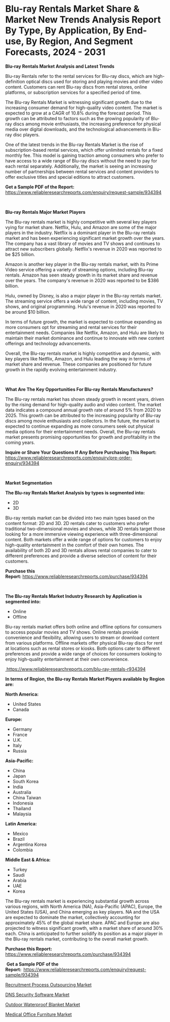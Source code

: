 <p><h1>Blu-ray Rentals Market Share & Market New Trends Analysis Report By Type, By Application, By End-use, By Region, And Segment Forecasts, 2024 - 2031</h1></p><p><strong>Blu-ray Rentals Market Analysis and Latest Trends</strong></p>
<p><p>Blu-ray Rentals refer to the rental services for Blu-ray discs, which are high-definition optical discs used for storing and playing movies and other video content. Customers can rent Blu-ray discs from rental stores, online platforms, or subscription services for a specified period of time.</p><p>The Blu-ray Rentals Market is witnessing significant growth due to the increasing consumer demand for high-quality video content. The market is expected to grow at a CAGR of 10.8% during the forecast period. This growth can be attributed to factors such as the growing popularity of Blu-ray discs among movie enthusiasts, the increasing preference for physical media over digital downloads, and the technological advancements in Blu-ray disc players.</p><p>One of the latest trends in the Blu-ray Rentals Market is the rise of subscription-based rental services, which offer unlimited rentals for a fixed monthly fee. This model is gaining traction among consumers who prefer to have access to a wide range of Blu-ray discs without the need to pay for each rental separately. Additionally, the market is seeing an increasing number of partnerships between rental services and content providers to offer exclusive titles and special editions to attract customers.</p></p>
<p><strong>Get a Sample PDF of the Report:&nbsp;</strong> <a href="https://www.reliableresearchreports.com/enquiry/request-sample/934394">https://www.reliableresearchreports.com/enquiry/request-sample/934394</a></p>
<p>&nbsp;</p>
<p><strong>Blu-ray Rentals Major Market Players</strong></p>
<p><p>The Blu-ray rentals market is highly competitive with several key players vying for market share. Netflix, Hulu, and Amazon are some of the major players in the industry. Netflix is a dominant player in the Blu-ray rentals market and has been experiencing significant market growth over the years. The company has a vast library of movies and TV shows and continues to attract new subscribers globally. Netflix's revenue in 2020 was reported to be $25 billion.</p><p>Amazon is another key player in the Blu-ray rentals market, with its Prime Video service offering a variety of streaming options, including Blu-ray rentals. Amazon has seen steady growth in its market share and revenue over the years. The company's revenue in 2020 was reported to be $386 billion.</p><p>Hulu, owned by Disney, is also a major player in the Blu-ray rentals market. The streaming service offers a wide range of content, including movies, TV shows, and original programming. Hulu's revenue in 2020 was reported to be around $10 billion.</p><p>In terms of future growth, the market is expected to continue expanding as more consumers opt for streaming and rental services for their entertainment needs. Companies like Netflix, Amazon, and Hulu are likely to maintain their market dominance and continue to innovate with new content offerings and technology advancements.</p><p>Overall, the Blu-ray rentals market is highly competitive and dynamic, with key players like Netflix, Amazon, and Hulu leading the way in terms of market share and revenue. These companies are positioned for future growth in the rapidly evolving entertainment industry.</p></p>
<p>&nbsp;</p>
<p><strong>What Are The Key Opportunities For Blu-ray Rentals Manufacturers?</strong></p>
<p><p>The Blu-ray rentals market has shown steady growth in recent years, driven by the rising demand for high-quality audio and video content. The market data indicates a compound annual growth rate of around 5% from 2020 to 2025. This growth can be attributed to the increasing popularity of Blu-ray discs among movie enthusiasts and collectors. In the future, the market is expected to continue expanding as more consumers seek out physical media options for their entertainment needs. Overall, the Blu-ray rentals market presents promising opportunities for growth and profitability in the coming years.</p></p>
<p><strong>Inquire or Share Your Questions If Any Before Purchasing This Report:</strong> <a href="https://www.reliableresearchreports.com/enquiry/pre-order-enquiry/934394">https://www.reliableresearchreports.com/enquiry/pre-order-enquiry/934394</a></p>
<p>&nbsp;</p>
<p><strong>Market Segmentation</strong></p>
<p><strong>The Blu-ray Rentals Market Analysis by types is segmented into:</strong></p>
<p><ul><li>2D</li><li>3D</li></ul></p>
<p><p>Blu-ray rentals market can be divided into two main types based on the content format: 2D and 3D. 2D rentals cater to customers who prefer traditional two-dimensional movies and shows, while 3D rentals target those looking for a more immersive viewing experience with three-dimensional content. Both markets offer a wide range of options for customers to enjoy high-quality entertainment in the comfort of their own homes. The availability of both 2D and 3D rentals allows rental companies to cater to different preferences and provide a diverse selection of content for their customers.</p></p>
<p><strong>Purchase this Report:&nbsp;</strong><a href="https://www.reliableresearchreports.com/purchase/934394">https://www.reliableresearchreports.com/purchase/934394</a></p>
<p>&nbsp;</p>
<p><strong>The Blu-ray Rentals Market Industry Research by Application is segmented into:</strong></p>
<p><ul><li>Online</li><li>Offline</li></ul></p>
<p><p>Blu-ray rentals market offers both online and offline options for consumers to access popular movies and TV shows. Online rentals provide convenience and flexibility, allowing users to stream or download content from various platforms. Offline markets offer physical Blu-ray discs for rent at locations such as rental stores or kiosks. Both options cater to different preferences and provide a wide range of choices for consumers looking to enjoy high-quality entertainment at their own convenience.</p></p>
<p><a href="https://www.reliableresearchreports.com/blu-ray-rentals-r934394">&nbsp;https://www.reliableresearchreports.com/blu-ray-rentals-r934394</a></p>
<p><strong>In terms of Region, the Blu-ray Rentals Market Players available by Region are:</strong></p>
<p>
    <p> <strong> North America: </strong>
        <ul>
            <li>United States</li>
            <li>Canada</li>
        </ul>
        </p> 
    <p> <strong> Europe: </strong>
        <ul>
            <li>Germany</li>
            <li>France</li>
            <li>U.K.</li>
            <li>Italy</li>
            <li>Russia</li>
        </ul>
        </p> 
    <p> <strong> Asia-Pacific: </strong>
        <ul>
            <li>China</li>
            <li>Japan</li>
            <li>South Korea</li>
            <li>India</li>
            <li>Australia</li>
            <li>China Taiwan</li>
            <li>Indonesia</li>
            <li>Thailand</li>
            <li>Malaysia</li>
        </ul>
        </p> 
    <p> <strong> Latin America: </strong>
        <ul>
            <li>Mexico</li>
            <li>Brazil</li>
            <li>Argentina Korea</li>
            <li>Colombia</li>
        </ul>
        </p> 
    <p> <strong> Middle East & Africa: </strong>
        <ul>
            <li>Turkey</li>
            <li>Saudi</li>
            <li>Arabia</li>
            <li>UAE</li>
            <li>Korea</li>
        </ul>
    </p>
    </p>
<p><p>The Blu-ray rentals market is experiencing substantial growth across various regions, with North America (NA), Asia-Pacific (APAC), Europe, the United States (USA), and China emerging as key players. NA and the USA are expected to dominate the market, collectively accounting for approximately 45% of the global market share. APAC and Europe are also projected to witness significant growth, with a market share of around 30% each. China is anticipated to further solidify its position as a major player in the Blu-ray rentals market, contributing to the overall market growth.</p></p>
<p><strong>Purchase this Report: </strong><a href="https://www.reliableresearchreports.com/purchase/934394">https://www.reliableresearchreports.com/purchase/934394</a></p>
<p>&nbsp;<strong>Get a Sample PDF of the Report:&nbsp;&nbsp;</strong><a href="https://www.reliableresearchreports.com/enquiry/request-sample/934394">https://www.reliableresearchreports.com/enquiry/request-sample/934394</a></p>
<p><strong></strong></p>
<p><p><a href="https://github.com/sifatuddin25/Market-Research-Report-List-1/blob/main/recruitment-process-outsourcing-market.md">Recruitment Process Outsourcing Market</a></p><p><a href="https://github.com/wrwgzwbr35/Market-Research-Report-List-1/blob/main/dns-security-software-market.md">DNS Security Software Market</a></p><p><a href="https://medium.com/@susanabraun1964/outdoor-waterproof-blanket-market-a-global-and-regional-analysis-2024-2031-cb87aad7f29c">Outdoor Waterproof Blanket Market</a></p><p><a href="https://medium.com/@barbarakbess8920/medical-office-furniture-market-share-size-trends-industry-analysis-report-by-application-52f7eb4a9722">Medical Office Furniture Market</a></p></p>